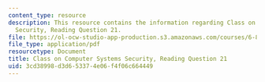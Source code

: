 ```yaml
---
content_type: resource
description: This resource contains the information regarding Class on Computer Systems
  Security, Reading Question 21.
file: https://ol-ocw-studio-app-production.s3.amazonaws.com/courses/6-858-computer-systems-security-fall-2014/3cd38998d3d653374e06f4f06c664449_MIT6_858F14_Reading21.pdf
file_type: application/pdf
resourcetype: Document
title: Class on Computer Systems Security, Reading Question 21
uid: 3cd38998-d3d6-5337-4e06-f4f06c664449
---
```

